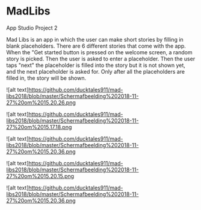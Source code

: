 # MadLibs
App Studio Project 2

Mad Libs is an app in which the user can make short stories by filling in blank placeholders. 
There are 6 different stories that come with the app. When the "Get started button is pressed on the welcome screen, a 
random story is picked. Then the user is asked to enter a placeholder. Then the user taps "next" the placeholder is filled
into the story but it is not shown yet, and the next placeholder is asked for. Only after all the placeholders are filled in, 
the story will be shown.

![alt text]https://github.com/ducktales911/mad-libs2018/blob/master/Schermafbeelding%202018-11-27%20om%2015.20.26.png

![alt text]https://github.com/ducktales911/mad-libs2018/blob/master/Schermafbeelding%202018-11-27%20om%2015.17.18.png

![alt text]https://github.com/ducktales911/mad-libs2018/blob/master/Schermafbeelding%202018-11-27%20om%2015.20.36.png

![alt text]https://github.com/ducktales911/mad-libs2018/blob/master/Schermafbeelding%202018-11-27%20om%2015.20.15.png

![alt text]https://github.com/ducktales911/mad-libs2018/blob/master/Schermafbeelding%202018-11-27%20om%2015.20.36.png

